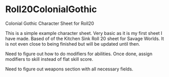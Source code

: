 # Roll20ColonialGothic
Colonial Gothic Character Sheet for Roll20


This is a simple example character sheet. Very basic as it is my first sheet I have made. Based of of the Kitchen Sink Roll 20 sheet for Savage Worlds. It is not even close to being finished but will be updated until then.

Need to figure out how to do modifiers for abilities. Once done, assign modifiers to skill instead of flat skill score.

Need to figure out weapons section with all necessary fields. 
